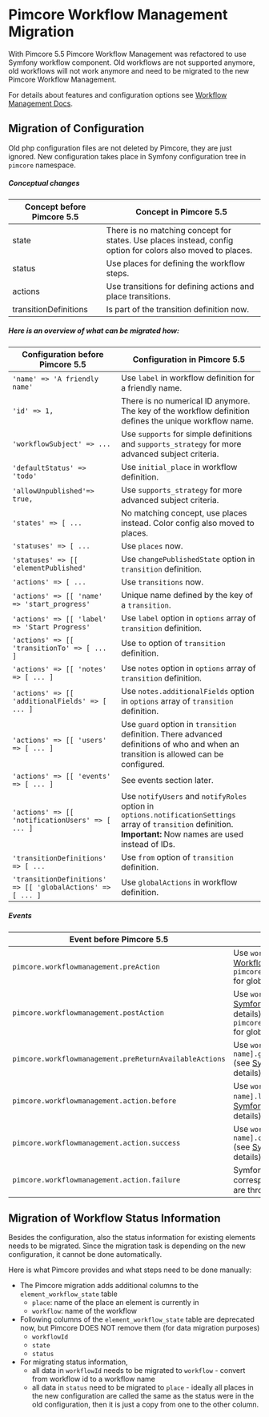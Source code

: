 # Pimcore Workflow Management Migration

With Pimcore 5.5 Pimcore Workflow Management was refactored to use Symfony workflow component. Old workflows are not 
supported anymore, old workflows will not work anymore and need to be migrated to the new Pimcore Workflow Management. 

For details about features and configuration options see [Workflow Management Docs](../../../07_Workflow_Management/README.md). 

## Migration of Configuration 
Old php configuration files are not deleted by Pimcore, they are just ignored. New configuration takes place in Symfony 
configuration tree in `pimcore` namespace.

##### Conceptual changes

| Concept before Pimcore 5.5 | Concept in Pimcore 5.5 | 
|----------------------------------|-----------------------------------------|
| state                 | There is no matching concept for states. Use places instead, config option for colors also moved to places.  | 
| status                | Use places for defining the workflow steps.  |
| actions               | Use transitions for defining actions and place transitions. | 
| transitionDefinitions | Is part of the transition definition now. | 

##### Here is an overview of what can be migrated how: 

| Configuration before Pimcore 5.5 | Configuration in Pimcore 5.5 | 
|----------------------------------|-----------------------------------------|
| `'name' => 'A friendly name'`    | Use `label` in workflow definition for a friendly name. |
| `'id' => 1,`                     | There is no numerical ID anymore. The key of the workflow definition defines the unique workflow name. |
| `'workflowSubject' => ... `      | Use `supports` for simple definitions and `supports_strategy` for more advanced subject criteria. |
| `'defaultStatus' => 'todo'`      | Use `initial_place` in workflow definition. |
| `'allowUnpublished'=> true,`     | Use `supports_strategy` for more advanced subject criteria. | 
| `'states' => [ ...`              | No matching concept, use places instead. Color config also moved to places. | 
| `'statuses' => [ ...`            | Use `places` now.  |
| `'statuses' => [[ 'elementPublished'` | Use `changePublishedState` option in `transition` definition.  |  
| `'actions' => [ ...`             | Use `transitions` now. |
| `'actions' => [[ 'name' => 'start_progress' ` | Unique name defined by the key of a `transition`. |
| `'actions' => [[ 'label' => 'Start Progress' ` | Use `label` option in `options` array of `transition` definition. | 
| `'actions' => [[ 'transitionTo' => [ ... ] ` | Use `to` option of `transition` definition. |
| `'actions' => [[ 'notes' => [ ... ] ` | Use `notes` option in `options` array of `transition` definition. |
| `'actions' => [[ 'additionalFields' => [ ... ] ` | Use `notes.additionalFields` option in `options` array of `transition` definition. | 
| `'actions' => [[ 'users' => [ ... ] ` | Use `guard` option in `transition` definition. There advanced definitions of who and when an transition is allowed can be configured. | 
| `'actions' => [[ 'events' => [ ... ] ` | See events section later. | 
| `'actions' => [[ 'notificationUsers' => [ ... ] ` | Use `notifyUsers` and `notifyRoles` option in `options.notificationSettings` array of `transition` definition. **Important:** Now names are used instead of IDs. |
| `'transitionDefinitions' => [ ... ` | Use `from` option of `transition` definition. |
| `'transitionDefinitions' => [[ 'globalActions' => [ ... ]  ` | Use `globalActions` in workflow definition. |

##### Events

| Event before Pimcore 5.5 | Event in Pimcore 5.5 | 
|----------------------------------|-----------------------------------------|
|`pimcore.workflowmanagement.preAction` | Use `workflow.leave` (see [Symfony Workflow Events](https://symfony.com/doc/3.4/workflow/usage.html#using-events) for details) or `pimcore.workflow.preGlobalAction` for global actions. |
|`pimcore.workflowmanagement.postAction` | Use `workflow.completed` (see [Symfony Workflow Events](https://symfony.com/doc/3.4/workflow/usage.html#using-events) for details) or `pimcore.workflow.postGlobalAction` for global actions. |
|`pimcore.workflowmanagement.preReturnAvailableActions` | Use `workflow.[workflow name].guard.[transition name]` (see [Symfony Guard Events](https://symfony.com/doc/3.4/workflow/usage.html#guard-events) for details). |
|`pimcore.workflowmanagement.action.before` | Use `workflow.[workflow name].leave.[place name]` (see [Symfony Workflow Events](https://symfony.com/doc/3.4/workflow/usage.html#using-events) for details). |
|`pimcore.workflowmanagement.action.success` | Use `workflow.[workflow name].completed.[transition name]` (see [Symfony Workflow Events](https://symfony.com/doc/3.4/workflow/usage.html#using-events) for details). |
|`pimcore.workflowmanagement.action.failure` | Symfony workflow module has no corresponding event as exceptions are thrown to outside world. |


## Migration of Workflow Status Information
Besides the configuration, also the status information for existing elements needs to be migrated. Since the migration 
task is depending on the new configuration, it cannot be done automatically. 

Here is what Pimcore provides and what steps need to be done manually: 

- The Pimcore migration adds additional columns to the `element_workflow_state` table
  - `place`: name of the place an element is currently in
  - `workflow`: name of the workflow
- Following columns of the `element_workflow_state` table are deprecated now, but Pimcore DOES NOT remove them (for data migration purposes)
  - `workflowId`
  - `state`
  - `status`
- For migrating status information, 
  - all data in `workflowId` needs to be migrated to `workflow` - convert from workflow id to a workflow name 
  - all data in `status` need to be migrated to `place` - ideally all places in the new configuration are called the same 
    as the status were in the old configuration, then it is just a copy from one to the other column.   
    
